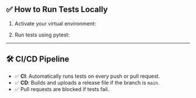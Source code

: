 ## ✅ How to Run Tests Locally

1. Activate your virtual environment:

2. Run tests using pytest:

---

## 🛠️ CI/CD Pipeline

- ✅ **CI**: Automatically runs tests on every push or pull request.
- ✅ **CD**: Builds and uploads a release file if the branch is `main`.
- ✅ Pull requests are blocked if tests fail.

<!-- Triggering CI for test -->

